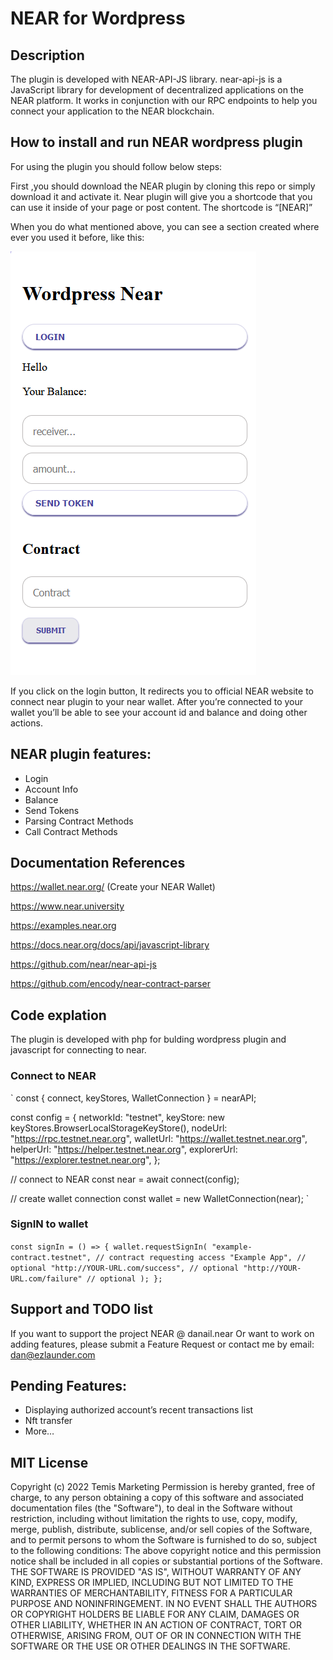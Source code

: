 # NEAR for Wordpress


## Description

The plugin is developed with NEAR-API-JS library. near-api-js is a JavaScript library for development of decentralized applications on the NEAR platform. It works in conjunction with our RPC endpoints to help you connect your application to the NEAR blockchain.


## How to install and run NEAR wordpress plugin

For using the plugin you should follow below steps:

First ,you should download the NEAR plugin by cloning this repo or simply download it and activate it.
Near plugin will give you a shortcode that you can use it inside of your page or post content.
The shortcode is “[NEAR]”


When you do what mentioned above, you can see a section created where ever you used it before, like this:
 
![NEAR plugin](/images/screenshot.png "NEAR plugin")

If you click on the login button, It redirects you to official NEAR website to connect near plugin to your near wallet.
After you’re connected to your wallet you’ll be able to see your account id and balance and doing other actions.



## NEAR plugin features:
- Login
- Account Info
- Balance
- Send Tokens
- Parsing Contract Methods
- Call Contract Methods


## Documentation References

https://wallet.near.org/ (Create your NEAR Wallet)

https://www.near.university

https://examples.near.org

https://docs.near.org/docs/api/javascript-library

https://github.com/near/near-api-js

https://github.com/encody/near-contract-parser




## Code explation

The plugin is developed with php for bulding wordpress plugin and javascript for connecting to near.

### Connect to NEAR

` const { connect, keyStores, WalletConnection } = nearAPI;

const config = {
  networkId: "testnet",
  keyStore: new keyStores.BrowserLocalStorageKeyStore(),
  nodeUrl: "https://rpc.testnet.near.org",
  walletUrl: "https://wallet.testnet.near.org",
  helperUrl: "https://helper.testnet.near.org",
  explorerUrl: "https://explorer.testnet.near.org",
}; 

// connect to NEAR
const near = await connect(config);

// create wallet connection
const wallet = new WalletConnection(near); `

### SignIN to wallet

` const signIn = () => {
  wallet.requestSignIn(
    "example-contract.testnet", // contract requesting access
    "Example App", // optional
    "http://YOUR-URL.com/success", // optional
    "http://YOUR-URL.com/failure" // optional
  );
}; `

## Support and TODO list

If you want to support the project NEAR @ danail.near
Or want to work on adding features,
please submit a Feature Request
or contact me by email: dan@ezlaunder.com

## Pending Features:

- Displaying authorized account’s recent transactions list
- Nft transfer
- More…

## MIT License

Copyright (c) 2022 Temis Marketing
Permission is hereby granted, free of charge, to any person obtaining a copy of this software and associated documentation files (the "Software"), to deal in the Software without restriction, including without limitation the rights to use, copy, modify, merge, publish, distribute, sublicense, and/or sell copies of the Software, and to permit persons to whom the Software is furnished to do so, subject to the following conditions:
The above copyright notice and this permission notice shall be included in all copies or substantial portions of the Software.
THE SOFTWARE IS PROVIDED "AS IS", WITHOUT WARRANTY OF ANY KIND, EXPRESS OR IMPLIED, INCLUDING BUT NOT LIMITED TO THE WARRANTIES OF MERCHANTABILITY, FITNESS FOR A PARTICULAR PURPOSE AND NONINFRINGEMENT. IN NO EVENT SHALL THE AUTHORS OR COPYRIGHT HOLDERS BE LIABLE FOR ANY CLAIM, DAMAGES OR OTHER LIABILITY, WHETHER IN AN ACTION OF CONTRACT, TORT OR OTHERWISE, ARISING FROM, OUT OF OR IN CONNECTION WITH THE SOFTWARE OR THE USE OR OTHER DEALINGS IN THE SOFTWARE.


